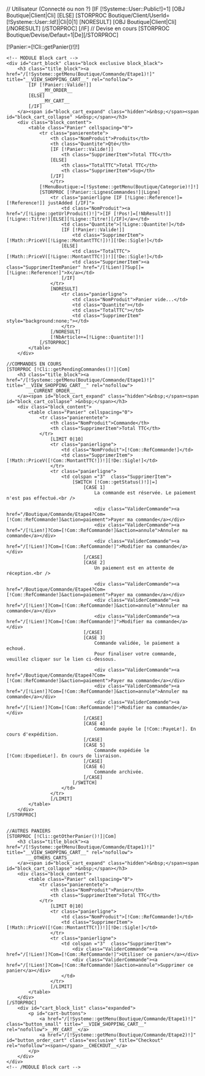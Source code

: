 // Utilisateur (Connecté ou non ?)
[IF [!Systeme::User::Public!]=1]
	[OBJ Boutique|Client|Cli]
[ELSE]
	[STORPROC Boutique/Client/UserId=[!Systeme::User::Id!]|Cli|0|1]
		[NORESULT]
			[OBJ Boutique|Client|Cli]
		[/NORESULT]
	[/STORPROC]
[/IF]
// Devise en cours
[STORPROC Boutique/Devise/Defaut=1|De][/STORPROC]

[!Panier:=[!Cli::getPanier()!]!]

<form action ="/[!Lien!]" name="Panier" method="post" >
	<script type="text/javascript">
		var CUSTOMIZE_TEXTFIELD = 1;
		var img_dir = 'http://demo4leotheme.com/prestashop/leo_beauty_store/themes/leobeau/img/';
	</script>
	<script type="text/javascript">
		var customizationIdMessage = 'Customization #';
		var removingLinkText = 'Please remove this product from my cart.';
		var freeShippingTranslation = 'Free shipping!';
		var freeProductTranslation = 'Free!';
		var delete_txt = 'Delete';
	</script>

	<!-- MODULE Block cart -->
	<div id="cart_block" class="block exclusive block_black">
		<h3 class="title_block"><a href="/[!Systeme::getMenu(Boutique/Commande/Etape1)!]" title="__VIEW_SHOPPING_CART__" rel="nofollow">
			[IF [!Panier::Valide!]]
				__MY_ORDER__
			[ELSE]
				__MY_CART__
			[/IF]
		</a><span id="block_cart_expand" class="hidden">&nbsp;</span><span id="block_cart_collapse" >&nbsp;</span></h3>
		<div class="block_content">
			<table class="Panier" cellspacing="0">
				<tr class="panierentete">
					<th class="NomProduit">Produits</th>
					<th class="Quantite">Qté</th>
					[IF [!Panier::Valide!]]
						<th class="SupprimerItem">Total TTC</th>
					[ELSE]
						<th class="TotalTTC">Total TTC</th>
						<th class="SupprimerItem">Sup</th>
					[/IF]
					</tr>
				[!MenuBoutique:=[!Systeme::getMenu(Boutique/Categorie)!]!]
				[STORPROC [!Panier::LignesCommandes!]|Ligne]
					<tr class="panierligne [IF [!Ligne::Reference!]=[!Reference!]] justAdded [/IF]">
						<td class="NomProduit"><a href="/[!Ligne::getUrlProduit()!]">[IF [!Pos!]=[!NbResult!]][!Ligne::Titre!][ELSE][!Ligne::Titre!][/IF]</a></td>
						<td class="Quantite">[!Ligne::Quantite!]</td>
						[IF [!Panier::Valide!]]
							<td class="SupprimerItem">[!Math::PriceV([!Ligne::MontantTTC!])!][!De::Sigle!]</td>
						[ELSE]
							<td class="TotalTTC">[!Math::PriceV([!Ligne::MontantTTC!])!][!De::Sigle!]</td>
							<td class="SupprimerItem"><a class="SupprimerItemPanier" href="/[!Lien!]?Sup[]=[!Ligne::Reference!]">X</a></td>
						[/IF]
					</tr>
					[NORESULT]
						<tr class="panierligne">
							<td class="NomProduit">Panier vide...</td>
							<td class="Quantite"></td>
							<td class="TotalTTC"></td>
							<td class="SupprimerItem" style="background:none;"></td>
						</tr>
					[/NORESULT]
					[!NbArticle+=[!Ligne::Quantite!]!]
				[/STORPROC]
			</table>
		</div>
	
	//COMMANDES EN COURS
	[STORPROC [!Cli::getPendingCommandes()!]|Com]
		<h3 class="title_block"><a href="/[!Systeme::getMenu(Boutique/Commande/Etape1)!]" title="__VIEW_SHOPPING_CART__" rel="nofollow">
			__CURRENT_ORDER__
		</a><span id="block_cart_expand" class="hidden">&nbsp;</span><span id="block_cart_collapse" >&nbsp;</span></h3>
		<div class="block_content">
			<table class="Panier" cellspacing="0">
				<tr class="panierentete">
					<th class="NomProduit">Commande</th>
					<th class="SupprimerItem">Total TTC</th>
				</tr>
					[LIMIT 0|10]
					<tr class="panierligne">
						<td class="NomProduit">[!Com::RefCommande!]</td>
						<td class="SupprimerItem">[!Math::PriceV([!Com::MontantTTC!])!][!De::Sigle!]</td>
					</tr>
					<tr class="panierligne">
						<td colspan ="3"  class="SupprimerItem">
							[SWITCH [!Com::getStatus()!]|=]
								[CASE 1]
									La commande est réservée. Le paiement n'est pas effectué.<br />
									
									<div class="ValiderCommande"><a href="/Boutique/Commande/Etape4?Com=[!Com::RefCommande!]&action=paiement">Payer ma commande</a></div>
									<div class="ValiderCommande"><a href="/[!Lien!]?Com=[!Com::RefCommande!]&action=annule">Annuler ma commande</a></div>
									<div class="ValiderCommande"><a href="/[!Lien!]?Com=[!Com::RefCommande!]">Modifier ma commande</a></div>
								[/CASE]
								[CASE 2]
									Un paiement est en attente de réception.<br />
									
									<div class="ValiderCommande"><a href="/Boutique/Commande/Etape4?Com=[!Com::RefCommande!]&action=paiement">Payer ma commande</a></div>
									<div class="ValiderCommande"><a href="/[!Lien!]?Com=[!Com::RefCommande!]&action=annule">Annuler ma commande</a></div>
									<div class="ValiderCommande"><a href="/[!Lien!]?Com=[!Com::RefCommande!]">Modifier ma commande</a></div>
								[/CASE]
								[CASE 3]
									Commande validée, le paiement a echoué.
									Pour finaliser votre commande, veuillez cliquer sur le lien ci-dessous.
									
									<div class="ValiderCommande"><a href="/Boutique/Commande/Etape4?Com=[!Com::RefCommande!]&action=paiement">Payer ma commande</a></div>
									<div class="ValiderCommande"><a href="/[!Lien!]?Com=[!Com::RefCommande!]&action=annule">Annuler ma commande</a></div>
									<div class="ValiderCommande"><a href="/[!Lien!]?Com=[!Com::RefCommande!]">Modifier ma commande</a></div>
								[/CASE]
								[CASE 4]
									Commande payée le [!Com::PayeLe!]. En cours d'expédition.
								[/CASE]
								[CASE 5]
									Commande expédiée le [!Com::ExpedieLe!]. En cours de livraison.
								[/CASE]
								[CASE 6]
									Commande archivée.
								[/CASE]
							[/SWITCH] 
						</td>
					</tr>
					[/LIMIT]
			</table>
		</div>
	[/STORPROC]
	
	
	//AUTRES PANIERS
	[STORPROC [!Cli::getOtherPanier()!]|Com]
		<h3 class="title_block"><a href="/[!Systeme::getMenu(Boutique/Commande/Etape1)!]" title="__VIEW_SHOPPING_CART__" rel="nofollow">
			__OTHERS_CARTS__
		</a><span id="block_cart_expand" class="hidden">&nbsp;</span><span id="block_cart_collapse" >&nbsp;</span></h3>
		<div class="block_content">
			<table class="Panier" cellspacing="0">
				<tr class="panierentete">
					<th class="NomProduit">Panier</th>
					<th class="SupprimerItem">Total TTC</th>
				</tr>
					[LIMIT 0|10]
					<tr class="panierligne">
						<td class="NomProduit">[!Com::RefCommande!]</td>
						<td class="SupprimerItem">[!Math::PriceV([!Com::MontantTTC!])!][!De::Sigle!]</td>
					</tr>
					<tr class="panierligne">
						<td colspan ="3"  class="SupprimerItem">
							<div class="ValiderCommande"><a href="/[!Lien!]?Com=[!Com::RefCommande!]">Utiliser ce panier</a></div>
							<div class="ValiderCommande"><a href="/[!Lien!]?Com=[!Com::RefCommande!]&action=annule">Supprimer ce panier</a></div>
						</td>
					</tr>
					[/LIMIT]
			</table>
		</div>
	[/STORPROC]
		<div id="cart_block_list" class="expanded">
			<p id="cart-buttons">
				<a href="/[!Systeme::getMenu(Boutique/Commande/Etape1)!]" class="button_small" title="__VIEW_SHOPPING_CART__" rel="nofollow">__MY_CART__</a>
				<a href="/[!Systeme::getMenu(Boutique/Commande/Etape2)!]" id="button_order_cart" class="exclusive" title="Checkout" rel="nofollow"><span></span>__CHECKOUT__</a>
			</p>
		</div>
	</div>
	<!-- /MODULE Block cart -->
</form>
